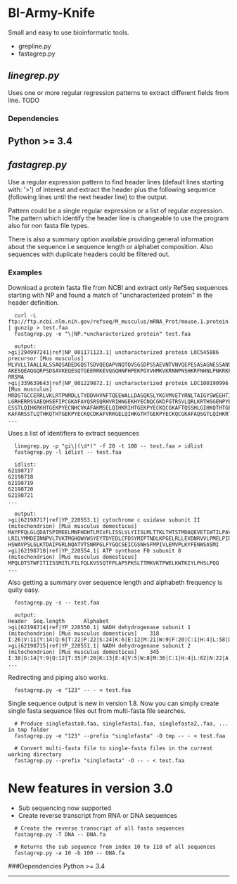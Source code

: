 BI-Army-Knife
============

Small and easy to use bioinformatic tools.

+ grepline.py
+ fastagrep.py

## *linegrep.py*
Uses one or more regular regression patterns to extract different fields from line.
TODO

### Dependencies
Python >= 3.4
----

## *fastagrep.py*

Use a regular expression pattern to find header lines (default lines starting with: '>')
of interest and extract the header plus the following sequence (following lines until
the next header line) to the output.

Pattern could be a single regular expression or a list of regular expression. The pattern
which identify the header line is changeable to use the program also for non fasta file
types.

There is also a summary option available providing general information about the sequence
i.e sequence length or alphabet composition. Also sequences with duplicate headers could
be filtered out.

### Examples

Download a protein fasta file from NCBI and extract only RefSeq sequences starting with NP
and found a match of "uncharacterized protein" in the header definition.

~~~
  curl -L ftp://ftp.ncbi.nlm.nih.gov/refseq/M_musculus/mRNA_Prot/mouse.1.protein.faa.gz | gunzip > test.faa
  fastagrep.py -e "\|NP.*uncharacterized protein" test.faa
~~~

~~~
  output:
>gi|294997241|ref|NP_001171123.1| uncharacterized protein LOC545886 precursor [Mus musculus]
MLVVLLTAALLALSSAQSADEDGQSTSDVQEQAPVNQTQVSGSDPSSAEVNTVNVQEPESASAGNESSANSGSEQEQQQQ
AKESQEAQGQRPSDSAVKEQESQTGEERRKEVQGQHNFHPEKPGVVHMKVKRNNPNSHKRFNHNLPNKRKFESPDKGNQR
RRSMA
>gi|339639643|ref|NP_001229872.1| uncharacterized protein LOC100190996 [Mus musculus]
MRDSTGCCERRLVKLRTPNMDLLTYDDVHVNFTQEEWALLDASQKSLYKGVMVETYRNLTAIGYSWEEHTIEDHFQTSRS
LGRHERRSSAEQHSEFIPCGKAFAYQSRSQRHVRIHNGEKHYECNQCGKDFGTRSVLQRLKRTHSGENPYECNHCGKAFA
ESSTLQIHKRKHTGEKPYECNHCVKAFAKMSELQIHKRIHTGEKPYECKQCGKAFTQSSHLGIHKQTHTGEKPYECKQCG
KAFARSSTLQTHKQTHTGEKPYECKQCDKAFVRRGELQIHKGTHTGEKPYECKQCGKAFAQSGTLQIHKRTHTGEKPY
...
~~~

Uses a list of identifiers to extract sequences

~~~
  linegrep.py -p "gi\|(\d*)" -f 20 -t 100 -- test.faa > idlist
  fastagrep.py -l idlist -- test.faa
~~~

~~~
  idlist:
62198717
62198718
62198719
62198720
62198721
...

  output:
>gi|62198717|ref|YP_220553.1| cytochrome c oxidase subunit II (mitochondrion) [Mus musculus domesticus]
MAYPFQLGLQDATSPIMEELMNFHDHTLMIVFLISSLVLYIISLMLTTKLTHTSTMDAQEVETIWTILPAVILIMIALPS
LRILYMMDEINNPVLTVKTMGHQWYWSYEYTDYEDLCFDSYMIPTNDLKPGELRLLEVDNRVVLPMELPIRMLISSEDVL
HSWAVPSLGLKTDAIPGRLNQATVTSNRPGLFYGQCSEICGSNHSFMPIVLEMVPLKYFENWSASMI
>gi|62198718|ref|YP_220554.1| ATP synthase F0 subunit 8 (mitochondrion) [Mus musculus domesticus]
MPQLDTSTWFITIISSMITLFILFQLKVSSQTFPLAPSPKSLTTMKVKTPWELKWTKIYLPHSLPQQ
...

~~~

Also getting a summary over sequence length and alphabeth frequency is quity easy.

~~~
  fastagrep.py -s -- test.faa
~~~

~~~
  output:
Header  Seq.length      Alphabet
>gi|62198714|ref|YP_220550.1| NADH dehydrogenase subunit 1 (mitochondrion) [Mus musculus domesticus]    318     I:26|V:11|Y:14|Q:6|T:22|P:22|S:24|K:6|E:12|M:21|W:9|F:20|C:1|H:4|L:58|D:3|N:13|A:25|R:8|G:13
>gi|62198715|ref|YP_220551.1| NADH dehydrogenase subunit 2 (mitochondrion) [Mus musculus domesticus]    345     I:38|G:14|Y:9|Q:12|T:35|P:20|K:13|E:4|V:5|W:8|M:36|C:1|H:4|L:62|N:22|A:23|R:3|S:22|F:14
...

~~~

Redirecting and piping also works.

~~~
  fastagrep.py -e "123" -- - < test.faa
~~~

Single sequence output is new in version 1.8. Now you can simply create single fasta sequence files out from
multi-fasta file searches.

~~~
  # Produce singlefasta0.faa, singlefasta1.faa, singlefasta2,.faa, ... in tmp folder
  fastagrep.py -e "123" --prefix "singlefasta" -O tmp -- - < test.faa

  # Convert multi-fasta file to single-fasta files in the current working directory
  fastagrep.py --prefix "singlefasta" -O -- - < test.faa
~~~

# New features in version 3.0
+ Sub sequencing now supported
+ Create reverse transcript from RNA or DNA sequences

~~~
  # Create the reverse transcript of all fasta sequences
  fastagrep.py -T DNA -- DNA.fa

  # Returns the sub sequence from index 10 to 110 of all sequences
  fastagrep.py -a 10 -b 100 -- DNA.fa
~~~


###Dependencies
Python >= 3.4

----
